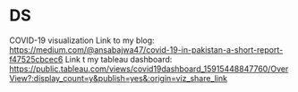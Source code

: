 # DS
COVID-19 visualization
Link to my blog: https://medium.com/@ansabajwa47/covid-19-in-pakistan-a-short-report-f47525cbcec6
Link t my tableau dashboard: https://public.tableau.com/views/covid19dashboard_15915448847760/OverView?:display_count=y&publish=yes&:origin=viz_share_link


